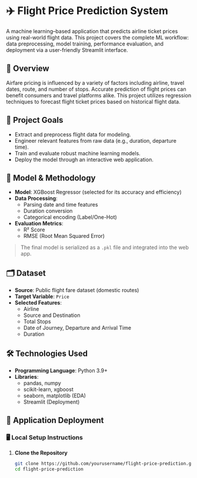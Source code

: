 # ✈️ Flight Price Prediction System

A machine learning–based application that predicts airline ticket prices using real-world flight data. This project covers the complete ML workflow: data preprocessing, model training, performance evaluation, and deployment via a user-friendly Streamlit interface.


## 📌 Overview

Airfare pricing is influenced by a variety of factors including airline, travel dates, route, and number of stops. Accurate prediction of flight prices can benefit consumers and travel platforms alike. This project utilizes regression techniques to forecast flight ticket prices based on historical flight data.


## 🎯 Project Goals

- Extract and preprocess flight data for modeling.
- Engineer relevant features from raw data (e.g., duration, departure time).
- Train and evaluate robust machine learning models.
- Deploy the model through an interactive web application.


## 🧠 Model & Methodology

- **Model**: XGBoost Regressor (selected for its accuracy and efficiency)
- **Data Processing**:
  - Parsing date and time features
  - Duration conversion
  - Categorical encoding (Label/One-Hot)
- **Evaluation Metrics**:
  - R² Score
  - RMSE (Root Mean Squared Error)

> The final model is serialized as a `.pkl` file and integrated into the web app.



## 🗂️ Dataset

- **Source**: Public flight fare dataset (domestic routes)
- **Target Variable**: `Price`
- **Selected Features**:
  - Airline
  - Source and Destination
  - Total Stops
  - Date of Journey, Departure and Arrival Time
  - Duration



## 🛠️ Technologies Used

- **Programming Language**: Python 3.9+
- **Libraries**:  
  - pandas, numpy  
  - scikit-learn, xgboost  
  - seaborn, matplotlib (EDA)  
  - Streamlit (Deployment)


## 🚀 Application Deployment

### 🖥️ Local Setup Instructions

1. **Clone the Repository**
   ```bash
   git clone https://github.com/yourusername/flight-price-prediction.git
   cd flight-price-prediction
